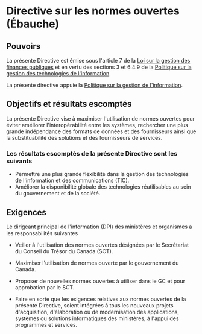 # Directive sur les normes ouvertes (Ébauche)

## Pouvoirs

La présente Directive est émise sous l'article 7 de la [Loi sur la gestion des finances publiques](https://laws-lois.justice.gc.ca/fra/lois/f-11/) et en vertu des sections 3 et 6.4.9 de la [Politique sur la gestion des technologies de l'information](https://www.tbs-sct.gc.ca/pol/doc-fra.aspx?id=12755).

La présente directive appuie la [Politique sur la gestion de l'information](https://www.tbs-sct.gc.ca/pol/doc-fra.aspx?id=12742).

## Objectifs et résultats escomptés

La présente Directive vise à maximiser l'utilisation de normes ouvertes pour éviter améliorer l'interopérabilité entre les systèmes, rechercher une plus grande indépendance des formats de données et des fournisseurs ainsi que la substituabilité des solutions et des fournisseurs de services.

### Les résultats escomptés de la présente Directive sont les suivants

* Permettre une plus grande flexibilité dans la gestion des technologies de l'information et des communications (TIC).
* Améliorer la disponibilité globale des technologies réutilisables au sein du gouvernement et de la société.

## Exigences

Le dirigeant principal de l'information (DPI) des ministères et organismes a les responsabilités suivantes

* Veiller à l'utilisation des normes ouvertes désignées par le Secrétariat du Conseil du Trésor du Canada (SCT).
* Maximiser l'utilisation de normes ouverte par le gouvernement du Canada.
* Proposer de nouvelles normes ouvertes à utiliser dans le GC et pour approbation par le SCT.

* Faire en sorte que les exigences relatives aux normes ouvertes de la présente Directive, soient intégrées à tous les nouveaux projets d'acquisition, d'élaboration ou de modernisation des applications, systèmes ou solutions informatiques des ministères, à l'appui des programmes et services.
